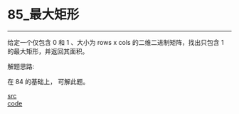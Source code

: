 # 85_最大矩形
---
给定一个仅包含 0 和 1 、大小为 rows x cols 的二维二进制矩阵，找出只包含 1 的最大矩形，并返回其面积。


解题思路:

在 84 的基础上， 可解此题。

[src](https://leetcode-cn.com/problems/maximal-rectangle/) <br>
[code](code/85.c) <br>
